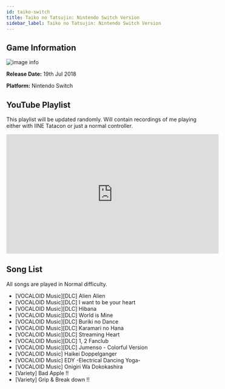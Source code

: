 ```yaml
---
id: taiko-switch
title: Taiko no Tatsujin: Nintendo Switch Version
sidebar_label: Taiko no Tatsujin: Nintendo Switch Version
---
```


## Game Information

![image info](assets/games/taiko-switch.jpg)

**Release Date:** 19th Jul 2018

**Platform:** Nintendo Switch


## YouTube Playlist

This playlist will be updated randomly. Will contain recordings of me playing either with IINE Tatacon or just a normal controller.

<iframe width="560" height="315" src="https://www.youtube-nocookie.com/embed/videoseries?list=PLEkMaEefgshB8yhZZvc5iOu-I7GPctaRm" title="YouTube video player" frameborder="0" allow="accelerometer; autoplay; clipboard-write; encrypted-media; gyroscope; picture-in-picture" allowfullscreen></iframe>

## Song List
All songs are played in Normal difficulty.

- [VOCALOID Music][DLC] Alien Alien
- [VOCALOID Music][DLC] I want to be your heart
- [VOCALOID Music][DLC] Hibana
- [VOCALOID Music][DLC] World is Mine
- [VOCALOID Music][DLC] Buriki no Dance
- [VOCALOID Music][DLC] Karamari no Hana
- [VOCALOID Music][DLC] Streaming Heart
- [VOCALOID Music][DLC] 1, 2 Fanclub
- [VOCALOID Music][DLC] Jumenso - Colorful Version
- [VOCALOID Music] Haikei Doppelganger
- [VOCALOID Music] EDY -Electrical Dancing Yoga-
- [VOCALOID Music] Onigiri Wa Dokokashira
- [Variety] Bad Apple !!
- [Variety] Grip & Break down !!